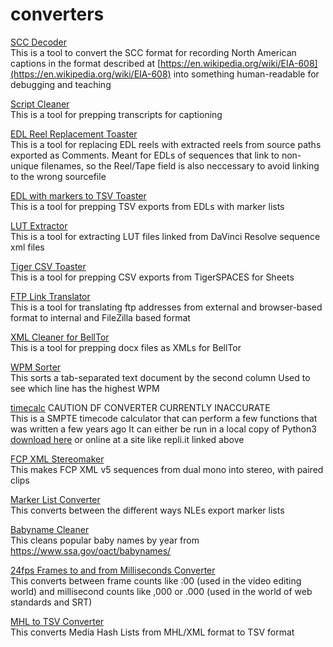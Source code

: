 # converters

[SCC Decoder](https://electron-rotoscope.github.io/converters/scc_decoder.html "Click here for live version")  
This is a tool to convert the SCC format for recording North American captions
in the format described at [https://en.wikipedia.org/wiki/EIA-608](https://en.wikipedia.org/wiki/EIA-608) into something
human-readable for debugging and teaching

[Script Cleaner](https://electron-rotoscope.github.io/converters/script_cleaner.html "Click here for live version")  
This is a tool for prepping transcripts for captioning

[EDL Reel Replacement Toaster](https://electron-rotoscope.github.io/converters/edl_reel_replacement_toaster.html "Click here for live version")  
This is a tool for replacing EDL reels with extracted reels from source paths exported as Comments. Meant for EDLs of sequences that link to non-unique filenames, so the Reel/Tape field is also neccessary to avoid linking to the wrong sourcefile

[EDL with markers to TSV Toaster](https://electron-rotoscope.github.io/converters/edl_with_markers_toaster.html "Click here for live version")  
This is a tool for prepping TSV exports from EDLs with marker lists

[LUT Extractor](https://electron-rotoscope.github.io/converters/lut_extractor.html "Click here for live version")  
This is a tool for extracting LUT files linked from DaVinci Resolve sequence xml files

[Tiger CSV Toaster](https://electron-rotoscope.github.io/converters/tiger_toaster.html "Click here for live version")  
This is a tool for prepping CSV exports from TigerSPACES for Sheets

[FTP Link Translator](https://electron-rotoscope.github.io/converters/ftp_link_translator.html "Click here for live version")  
This is a tool for translating ftp addresses from external and browser-based format to internal and FileZilla based format

[XML Cleaner for BellTor](https://electron-rotoscope.github.io/converters/belltor_xml_cleaner.html "Click here for live version")  
This is a tool for prepping docx files as XMLs for BellTor

[WPM Sorter](https://electron-rotoscope.github.io/converters/wpm_sorter.html "Click here for live version")  
This sorts a tab-separated text document by the second column
Used to see which line has the highest WPM

[timecalc](https://repl.it/@electron_rotosc/timecalcpy3v14 "Click here to run online") CAUTION DF CONVERTER CURRENTLY INACCURATE  
This is a SMPTE timecode calculator that can perform a few functions that was written a few years ago
It can either be run in a local copy of Python3  [download here](https://raw.githubusercontent.com/electron-rotoscope/converters/gh-pages/timecalc_py3_v1_4.py) or online at a site like repli.it linked above

[FCP XML Stereomaker](https://electron-rotoscope.github.io/converters/fcp_xml_stereomaker.html "Click here for live version")  
This makes FCP XML v5 sequences from dual mono into stereo, with paired clips

[Marker List Converter](https://electron-rotoscope.github.io/converters/marker_list_converter.html "Click here for live version")  
This converts between the different ways NLEs export marker lists

[Babyname Cleaner](https://electron-rotoscope.github.io/converters/babyname_cleaner.html "Click here for live version")  
This cleans popular baby names by year from https://www.ssa.gov/oact/babynames/

[24fps Frames to and from Milliseconds Converter](https://electron-rotoscope.github.io/converters/24fps_frame_to_from_milliseconds.html "Click here for live version")  
This converts between frame counts like :00 (used in the video editing world) and millisecond counts like ,000 or .000 (used in the world of web standards and SRT)

[MHL to TSV Converter](https://electron-rotoscope.github.io/converters/mhl_to_tsv_converter.html "Click here for live version")  
This converts Media Hash Lists from MHL/XML format to TSV format
